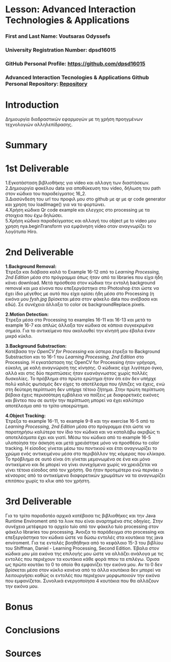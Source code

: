 # Lesson: Advanced Interaction Technologies & Applications

### First and Last Name: Voutsaras Odyssefs 
### University Registration Number: dpsd16015
### GitHub Personal Profile: https://github.com/dpsd16015
### Advanced Interaction Tecnologies & Applications Github Personal Repository: [Repository](https://github.com/dpsd16015/Advanced-Interaction-Tecnologies-Applications-Individual-Assignment)

# Introduction  
Δημιουργία διαδραστικών εφαρμογών με τη χρήση προηγμένων τεχνολογιών αλληλεπίδρασης.  


# Summary  



# 1st Deliverable
1.Εγκατάσταση βιβλιοθήκης για video και αλλαγη των διαστάσεων.  
2.Δημιουργία φακέλου data για αποθύκευση του video, δήλωση του path στον κώδικα του παραδείγματος 16_2.  
3.Διασύνδεση του url του προφιλ μου στο github με qr με qr code generator και χρηση του loadImage() για να το φορτώνει.  
4.Χρήση κώδικα Qr code example και ελεγχος στο processing με τα στοιχεια που έχω δηλώσει.  
5.Χρήση κώδικα παραδείγματος και αλλαγή του object με to video μου χρηση nya.beginTransform για εμφάνηση video οταν αναγνωρίζει το λογότυπο Hiro.  

# 2nd Deliverable  
**1.Background Removal:**  
Έτρεξα και διάβασα καλά το Example 16-12 από το *Learning Processing, 2nd Edition* μέσα στο πρόγραμμα όπως ήταν από τα libraries που είχα ήδη κάνει download. Μετά πρόσθεσα στον κώδικα την εντολή background removal και μια είνονα που επεξεργάστηκα στο Photoshop έτσι ώστε να έχει ίδιο μέγεθος με αυτό που είχα ορίσει ήδη μέσα στο Processing (η εικόνα μου *fysh.jpg* βρίσκεται μέσα στον φάκελο data που ανέβασα και εδώ). Σε συνέχεια άλλαξα το color σε backgroundReplace.pixels.  
  
**2.Motion Detection:**  
Έτρεξα μέσα στο Processing τα examples 16-11 και 16-13 και μετά το example 16-7 και απλώς άλλαξα τον κώδικα σε κάποια συγκεκριμένα σημεία. Για το αντικείμενο που ακολουθεί την κίνησή μου έβαλα έναν μικρό κύκλο.

**3.Background Substraction:**  
Κατέβασα την *OpenCV for Processing* και ύστερα έτρεξα το Background Substraction και το 16-1 του *Learning Processing, 2nd Edition* στο Processing. Η εγκατάσταση της ΟpenCV for Processing ήταν γρήγορη, εύκολη, με καλή αναγνώριση της κίνησης. Ο κώδικας είχε λιγότερο όγκο, αλλά και στις δύο περιπτώσεις ήταν ευανάγνωστος χωρίς πολλές δυσκολίες. Το πρόβλημα στο πρώτο ερώτημα ήταν ότι εάν δεν υπήρχε πολύ καλός φωτισμός δεν είχες το αποτέλεσμα που ήλπιζες να έχεις, ενώ στη δεύτερη περίπτωση δεν υπήρχε τέτοιο ζήτημα. Στην πρώτη περίπτωση βέβαια έχεις περισσότερη εμβάλεια να παίξεις με διαφορετικές εικόνες και βίντεο που σε αυτήν την περίπτωση μπορεί να έχει καλύτερο αποτέλεσμα από το τρίτο υποερώτημα.  
  
**4.Object Tracking:**  
Έτρεξα το example 16-11, το example 9-8 και την exercise 16-5 από το *Learning Processing, 2nd Edition* μέσα στο πρόγραμμα έτσι ώστε να παρατηρήσω καλύτερα τον ίδιο τον κώδικα και να καταλάβω ακριβώς τι αποτελέσματα έχει και γιατί. Μέσω του κώδικα από το example 16-5 υλοποίησα την άσκηση και μετά χρειάστηκε μόνο να προσθέσω το color tracking. Η είσοδος γίνεται μέσω του ποντικιού και έτσι αναγνωρίζει το χρώμα ενός αντικειμένου μέσα στο περιβάλλον της κάμερας που κλίκαρα. Το πρόβλημα σε αυτό είναι ότι γίνεται μεμονωμένα σε ένα και μόνο αντικείμενο και δε μπορεί να γίνει συνεχόμενα χωρίς να χρειάζεται να γίνει τέτοια είσοδος από τον χρήστη. Θα ήταν προτιμότερο ενώ περνάει ο κένσορας από τα αντικείμενα διαφορετικών χρωμάτων να τα αναγνωρίζει επιτόπου χωρίς το κλικ από τον χρήστη.

# 3rd Deliverable  
Για το τρίτο παραδοτέο αρχικά κατέβασα τις βιβλιοθήκες και την Java Runtime Enviroment από τα λινκ που είναι αναρτημένα στις οδηγίες. Στην συνέχεια μετέφερα το αρχείο tuio από τον φάκελο tuio processing στον φάκελο libraries του processing. Άνοιξα το παράδειγμα στο processing και επεξεργάστηκα τον κώδικα ώστε να δώσω εντολές στα κουτάκια της java enviroment. Για τιε εντολές βοηθήθηκα από το κεφάλαιο 15-3 του βιβλίου του Shiffman, Daniel - Learning Processing, Second Edition. Έβαλα στον κώδικα μου μία εικόνα της επιλογής μου ώστε να αλλάζει ανάλογα με τις εντολές που περιέχουν τα κουτάκια κάθε φορά ππου τα επιλέγω. Όρισα ως πρώτο κουτάκι το 0 το οποίο θα εμφανίζει την εικόνα μου. Αν το 0 δεν βρίσκεται μέσα στον κύκλο κανένα από τα άλλα κουτάκια δεν μπορεί να λειτουργήσει καθώς οι εντολές που περιέχουν μορφωποιούν την εικόνα που εμφανίζεται. Συνολικά ενεργοποίησα 4 κουτάκια που θα αλλάζουν την εικόνα μου.




# Bonus 


# Conclusions


# Sources
